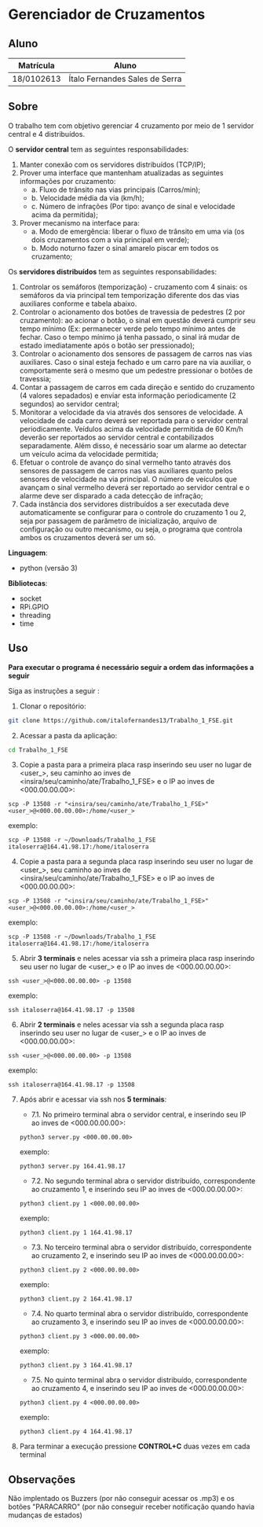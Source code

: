 # Gerenciador de Cruzamentos


## Aluno
|Matrícula | Aluno |
| -- | -- |
| 18/0102613  |  Ítalo Fernandes Sales de Serra |

## Sobre 
O trabalho tem com objetivo gerenciar 4 cruzamento por meio de 1 servidor central e 4 distribuídos.

O **servidor central** tem as seguintes responsabilidades:

1. Manter conexão com os servidores distribuídos (TCP/IP);
2. Prover uma interface que mantenham atualizadas as seguintes informações por cruzamento:
    - a. Fluxo de trânsito nas vias principais (Carros/min);
    - b. Velocidade média da via (km/h);
    - c. Número de infrações (Por tipo: avanço de sinal e velocidade acima da permitida);
3. Prover mecanismo na interface para:
    - a. Modo de emergência: liberar o fluxo de trânsito em uma via (os dois cruzamentos com a via principal em verde);
    - b. Modo noturno fazer o sinal amarelo piscar em todos os cruzamento;

Os **servidores distribuídos** tem as seguintes responsabilidades:

1. Controlar os semáforos (temporização) - cruzamento com 4 sinais: os semáforos da via principal tem temporização diferente dos das vias auxiliares conforme e tabela abaixo.
2. Controlar o acionamento dos botões de travessia de pedestres (2 por cruzamento): ao acionar o botão, o sinal em questão deverá cumprir seu tempo mínimo (Ex: permanecer verde pelo tempo mínimo antes de fechar. Caso o tempo mínimo já tenha passado, o sinal irá mudar de estado imediatamente após o botão ser pressionado);
3. Controlar o acionamento dos sensores de passagem de carros nas vias auxiliares. Caso o sinal esteja fechado e um carro pare na via auxiliar, o comportamente será o mesmo que um pedestre pressionar o botões de travessia;
4. Contar a passagem de carros em cada direção e sentido do cruzamento (4 valores sepadados) e enviar esta informação periodicamente (2 segundos) ao servidor central;
5. Monitorar a velocidade da via através dos sensores de velocidade. A velocidade de cada carro deverá ser reportada para o servidor central periodicamente. Veídulos acima da velocidade permitida de 60 Km/h deverão ser reportados ao servidor central e contabilizados separadamente. Além disso, é necessário soar um alarme ao detectar um veículo acima da velocidade permitida;
6. Efetuar o controle de avanço do sinal vermelho tanto através dos sensores de passagem de carros nas vias auxiliares quanto pelos sensores de velocidade na via principal. O número de veículos que avançam o sinal vermelho deverá ser reportado ao servidor central e o alarme deve ser disparado a cada detecção de infração;
7. Cada instância dos servidores distribuídos a ser executada deve automaticamente se configurar para o controle do cruzamento 1 ou 2, seja por passagem de parâmetro de inicialização, arquivo de configuração ou outro mecanismo, ou seja, o programa que controla ambos os cruzamentos deverá ser um só.

**Linguagem**: 
- python (versão 3)<br>

**Bibliotecas**: 
- socket
- RPi.GPIO
- threading
- time <br>

## Uso 
**Para executar o programa é necessário seguir a ordem das informações a seguir**

Siga as instruções a seguir :

1) Clonar o repositório:
```sh 
git clone https://github.com/italofernandes13/Trabalho_1_FSE.git
```

2) Acessar a pasta da aplicação:
```sh
cd Trabalho_1_FSE
```

3) Copie a pasta para a primeira placa rasp inserindo seu user no lugar de <user_>, seu caminho ao inves de <insira/seu/caminho/ate/Trabalho_1_FSE> e o IP ao inves de <000.00.00.00>:
```
scp -P 13508 -r "<insira/seu/caminho/ate/Trabalho_1_FSE>" <user_>@<000.00.00.00>:/home/<user_>
```
exemplo:
```
scp -P 13508 -r ~/Downloads/Trabalho_1_FSE italoserra@164.41.98.17:/home/italoserra
```

4) Copie a pasta para a segunda placa rasp inserindo seu user no lugar de <user_>, seu caminho ao inves de <insira/seu/caminho/ate/Trabalho_1_FSE> e o IP ao inves de <000.00.00.00>:
```
scp -P 13508 -r "<insira/seu/caminho/ate/Trabalho_1_FSE>" <user_>@<000.00.00.00>:/home/<user_>
```
exemplo:
```
scp -P 13508 -r ~/Downloads/Trabalho_1_FSE italoserra@164.41.98.17:/home/italoserra
```

5) Abrir **3 terminais** e neles acessar via ssh a primeira placa rasp inserindo seu user no lugar de <user_> e o IP ao inves de <000.00.00.00>:
```
ssh <user_>@<000.00.00.00> -p 13508
```
exemplo:
```
ssh italoserra@164.41.98.17 -p 13508
```

6) Abrir **2 terminais** e neles acessar via ssh a segunda placa rasp inserindo seu user no lugar de <user_> e o IP ao inves de <000.00.00.00>:
```
ssh <user_>@<000.00.00.00> -p 13508
```
exemplo:
```
ssh italoserra@164.41.98.17 -p 13508
```

7) Após abrir e acessar via ssh nos **5 terminais**:<br>
    - 7.1. No primeiro terminal abra o servidor central, e inserindo seu IP ao inves de <000.00.00.00>:
    ```
    python3 server.py <000.00.00.00>
    ```
    exemplo:
    ```
    python3 server.py 164.41.98.17
    ```

    - 7.2. No segundo terminal abra o servidor distribuído, correspondente ao cruzamento 1, e inserindo seu IP ao inves de <000.00.00.00>:
    ```
    python3 client.py 1 <000.00.00.00>
    ```
    exemplo:
    ```
    python3 client.py 1 164.41.98.17
    ```
    
    - 7.3. No terceiro terminal abra o servidor distribuído, correspondente ao cruzamento 2, e inserindo seu IP ao inves de <000.00.00.00>:
    ```
    python3 client.py 2 <000.00.00.00>
    ```
    exemplo:
    ```
    python3 client.py 2 164.41.98.17
    ```
    
    - 7.4. No quarto terminal abra o servidor distribuído, correspondente ao cruzamento 3, e inserindo seu IP ao inves de <000.00.00.00>:
    ```
    python3 client.py 3 <000.00.00.00>
    ```
    exemplo:
    ```
    python3 client.py 3 164.41.98.17
    ```
    
    - 7.5. No quinto terminal abra o servidor distribuído, correspondente ao cruzamento 4, e inserindo seu IP ao inves de <000.00.00.00>:
    ```
    python3 client.py 4 <000.00.00.00>
    ```
    exemplo:
    ```
    python3 client.py 4 164.41.98.17
    ```

9) Para terminar a execução pressione **CONTROL+C** duas vezes em cada terminal

## Observações 
Não implentado os Buzzers (por não conseguir acessar os .mp3) e os botões "PARACARRO" (por não conseguir receber notificação quando havia mudanças de estados)

